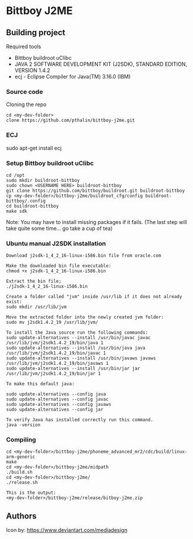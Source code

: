 # Bittboy J2ME


## Building project

Required tools

* Bittboy buildroot uClibc
* JAVA 2 SOFTWARE DEVELOPMENT KIT (J2SDK), STANDARD EDITION, VERSION 1.4.2
* ecj - Eclipse Compiler for Java(TM) 3.16.0 (IBM)


### Source code

Cloning the repo

```
cd <my-dev-folder>
clone https://github.com/pthalin/bittboy-j2me.git
```
### ECJ
sudo apt-get install ecj 

### Setup Bittboy buildroot uClibc
```
cd /opt
sudo mkdir buildroot-bittboy
sudo chown <USERNAME HERE> buildroot-bittboy
git clone https://github.com/bittboy/buildroot.git buildroot-bittboy
cp <my-dev-folder>/bittboy-j2me/buildroot_cfg/config buildroot-bittboy/.config 
cd buildroot-bittboy
make sdk
``` 
Note: You may have to install missing packages if it fails.
(The last step will take quite some time... go take a cup of tea)

### Ubuntu manual J2SDK installation
```
Download j2sdk-1_4_2_16-linux-i586.bin file from oracle.com

Make the downloaded bin file executable:
chmod +x j2sdk-1_4_2_16-linux-i586.bin

Extract the bin file;
./j2sdk-1_4_2_16-linux-i586.bin

Create a folder called "jvm" inside /usr/lib if it does not already exist:
sudo mkdir /usr/lib/jvm

Move the extracted folder into the newly created jvm folder:
sudo mv j2sdk1.4.2_19 /usr/lib/jvm/

To install the Java source run the following commands:
sudo update-alternatives --install /usr/bin/javac javac /usr/lib/jvm/j2sdk1.4.2_19/bin/java 1
sudo update-alternatives --install /usr/bin/java java /usr/lib/jvm/j2sdk1.4.2_19/bin/javac 1
sudo update-alternatives --install /usr/bin/javaws javaws /usr/lib/jvm/j2sdk1.4.2_19/bin/javaws 1
sudo update-alternatives --install /usr/bin/jar jar /usr/lib/jvm/j2sdk1.4.2_19/bin/jar 1

To make this default java:
 
sudo update-alternatives --config java
sudo update-alternatives --config javac
sudo update-alternatives --config javaws
sudo update-alternatives --config jar

To verify Java has installed correctly run this command.
java -version
```

### Compiling
```
cd <my-dev-folder>/bittboy-j2me/phoneme_advanced_mr2/cdc/build/linux-arm-generic
make
cd <my-dev-folder>/bittboy-j2me/midpath
./build.sh
cd <my-dev-folder>/bittboy-j2me/
./release.sh

This is the output:
<my-dev-folder>/bittboy-j2me/release/bitboy-j2me.zip
```

## Authors

Icon by: https://www.deviantart.com/mediadesign

